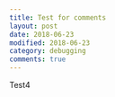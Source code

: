 ```yaml
---
title: Test for comments
layout: post
date: 2018-06-23
modified: 2018-06-23
category: debugging
comments: true
---
```


Test4

